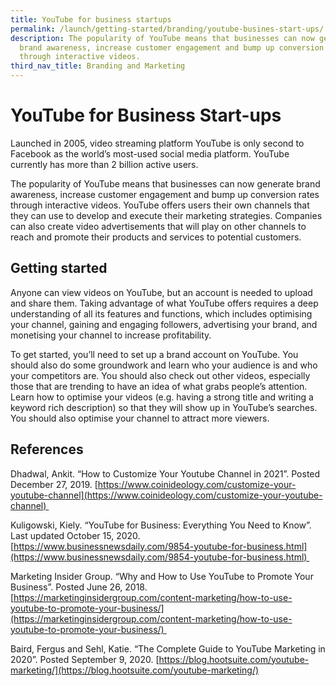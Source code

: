 ```yaml
---
title: YouTube for business startups
permalink: /launch/getting-started/branding/youtube-busines-start-ups/
description: The popularity of YouTube means that businesses can now generate
  brand awareness, increase customer engagement and bump up conversion rates
  through interactive videos.
third_nav_title: Branding and Marketing
---
```

# YouTube for Business Start-ups 

Launched in 2005, video streaming platform YouTube is only second to Facebook as the world’s most-used social media platform. YouTube currently has more than 2 billion active users. 

The popularity of YouTube means that businesses can now generate brand awareness, increase customer engagement and bump up conversion rates through interactive videos. YouTube offers users their own channels that they can use to develop and execute their marketing strategies. Companies can also create video advertisements that will play on other channels to reach and promote their products and services to potential customers. 

## Getting started 

Anyone can view videos on YouTube, but an account is needed to upload and share them. Taking advantage of what YouTube offers requires a deep understanding of all its features and functions, which includes optimising your channel, gaining and engaging followers, advertising your brand, and monetising your channel to increase profitability. 

To get started, you’ll need to set up a brand account on YouTube. You should also do some groundwork and learn who your audience is and who your competitors are. You should also check out other videos, especially those that are trending to have an idea of what grabs people’s attention. Learn how to optimise your videos (e.g. having a strong title and writing a keyword rich description) so that they will show up in YouTube’s searches. You should also optimise your channel to attract more viewers. 

## References 

Dhadwal, Ankit. “How to Customize Your Youtube Channel in 2021”. Posted December 27, 2019. [https://www.coinideology.com/customize-your-youtube-channel](https://www.coinideology.com/customize-your-youtube-channel) 

Kuligowski, Kiely. “YouTube for Business: Everything You Need to Know”. Last updated October 15, 2020. [https://www.businessnewsdaily.com/9854-youtube-for-business.html](https://www.businessnewsdaily.com/9854-youtube-for-business.html) 

Marketing Insider Group. “Why and How to Use YouTube to Promote Your Business”. Posted June 26, 2018.  [https://marketinginsidergroup.com/content-marketing/how-to-use-youtube-to-promote-your-business/](https://marketinginsidergroup.com/content-marketing/how-to-use-youtube-to-promote-your-business/) 

Baird, Fergus and Sehl, Katie. “The Complete Guide to YouTube Marketing in 2020”. Posted September 9, 2020. [https://blog.hootsuite.com/youtube-marketing/](https://blog.hootsuite.com/youtube-marketing/)